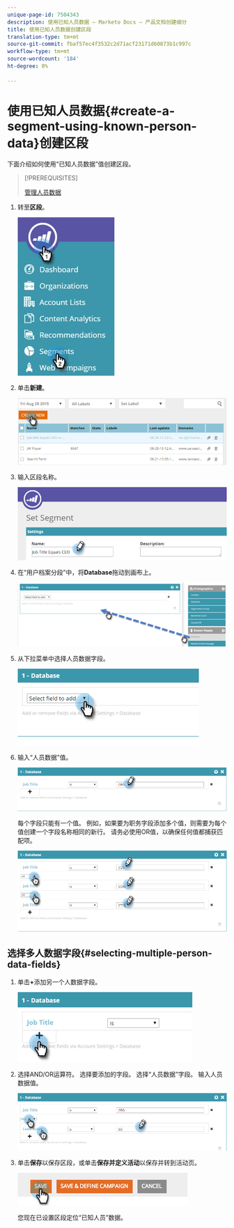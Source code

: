 ```yaml
---
unique-page-id: 7504343
description: 使用已知人员数据 — Marketo Docs — 产品文档创建细分
title: 使用已知人员数据创建区段
translation-type: tm+mt
source-git-commit: fbaf57ec4f3532c2d71acf23171d60873b1c997c
workflow-type: tm+mt
source-wordcount: '184'
ht-degree: 0%

---
```



# 使用已知人员数据{#create-a-segment-using-known-person-data}创建区段

下面介绍如何使用“已知人员数据”值创建区段。

>[!PREREQUISITES]
>
>[管理人员数据](/help/marketo/product-docs/web-personalization/using-web-segments/manage-person-data.md)

1. 转至&#x200B;**区段**。

   ![](assets/new-dropdown-segments-hand-2.jpg)

1. 单击&#x200B;**新建**。

   ![](assets/image2015-8-28-13-3a19-3a59.png)

1. 输入区段名称。

   ![](assets/image2015-8-28-13-3a2-3a59.png)

1. 在“用户档案分段”中，将&#x200B;**Database**&#x200B;拖动到画布上。

   ![](assets/four-1.png)

1. 从下拉菜单中选择人员数据字段。

   ![](assets/five-1.png)

1. 输入“人员数据”值。

   ![](assets/six.png)

   每个字段只能有一个值。 例如，如果要为职务字段添加多个值，则需要为每个值创建一个字段名称相同的新行。 请务必使用OR值，以确保任何值都捕获匹配项。

   ![](assets/seven-1.png)

## 选择多人数据字段{#selecting-multiple-person-data-fields}

1. 单击&#x200B;**+**&#x200B;添加另一个人数据字段。

   ![](assets/eight.png)

1. 选择AND/OR运算符。 选择要添加的字段。 选择“人员数据”字段。 输入人员数据值。

   ![](assets/nine.png)

1. 单击&#x200B;**保存**&#x200B;以保存区段，或单击&#x200B;**保存并定义活动**&#x200B;以保存并转到活动页。

   ![](assets/image2014-11-19-19-3a48-3a20-1.png)

   您现在已设置区段定位“已知人员”数据。
